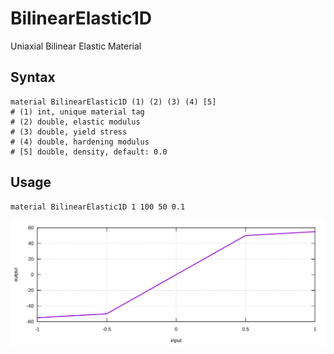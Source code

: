# BilinearElastic1D

Uniaxial Bilinear Elastic Material

## Syntax

```
material BilinearElastic1D (1) (2) (3) (4) [5]
# (1) int, unique material tag
# (2) double, elastic modulus
# (3) double, yield stress
# (4) double, hardening modulus
# [5] double, density, default: 0.0
```

## Usage

```
material BilinearElastic1D 1 100 50 0.1
```

![example one](BilinearElastic1D.svg)
